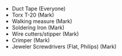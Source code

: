* Duct Tape (Everyone)
* Torx T-20 (Mark)
* Walking measure (Mark)
* Soldering Iron (Mark)
* Wire cutters/stipper (Mark)
* Crimper (Mark)
* Jeweler Screwdrivers (Flat, Philips) (Mark)
